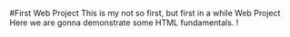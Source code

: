 #First Web Project 
This is my not so first, but first in a while Web Project
Here we are gonna demonstrate some HTML fundamentals. !